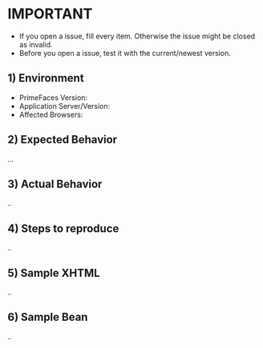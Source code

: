 # IMPORTANT 
- If you open a issue, fill every item. Otherwise the issue might be closed as invalid.
- Before you open a issue, test it with the current/newest version.


## 1) Environment
- PrimeFaces Version:
- Application Server/Version:
- Affected Browsers:

## 2) Expected Behavior

...

## 3) Actual Behavior

..

## 4) Steps to reproduce

.. 

## 5) Sample XHTML

..

## 6) Sample Bean

..
